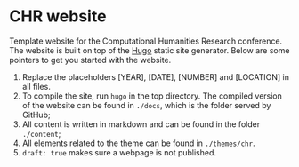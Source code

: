 # CHR website

Template website for the Computational Humanities Research conference. The
website is built on top of the [Hugo](https://gohugo.io/) static site generator. Below are
some pointers to get you started with the website. 

1. Replace the placeholders [YEAR], [DATE], [NUMBER] and [LOCATION] in all files.
2. To compile the site, run `hugo` in the top directory. The compiled version of the
   website can be found in `./docs`, which is the folder served by GitHub;
3. All content is written in markdown and can be found in the folder `./content`;
4. All elements related to the theme can be found in `./themes/chr`.
5. `draft: true` makes sure a webpage is not published.

